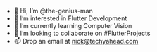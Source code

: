 - 👋 Hi, I’m @the-genius-man
- 👀 I’m interested in Flutter Development
- 🌱 I’m currently learning Computer Vision
- 💞️ I’m looking to collaborate on #FlutterProjects
- 📫 Drop an email at nick@techyahead.com

<!---
the-genius-man/the-genius-man is a ✨ special ✨ repository because its `README.md` (this file) appears on your GitHub profile.
You can click the Preview link to take a look at your changes.
--->
